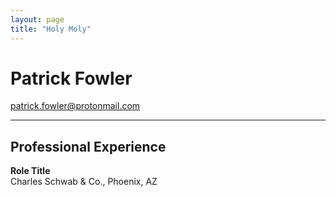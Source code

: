 ```yaml
---
layout: page
title: "Holy Moly"
---
```


# Patrick Fowler
patrick.fowler@protonmail.com

---

## Professional Experience

**Role Title**  
Charles Schwab & Co., Phoenix, AZ
